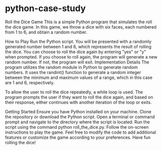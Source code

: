 # python-case-study
Roll the Dice Game
This is a simple Python program that simulates the roll the dice game. In this game, we throw a dice with six faces, each numbered from 1 to 6, and obtain a random number.

How to Play
Run the Python script.
You will be presented with a randomly generated number between 1 and 6, which represents the result of rolling the dice.
You can choose to roll the dice again by entering "yes" or "y" when prompted.
If you choose to roll again, the program will generate a new random number. If not, the program will exit.
Implementation Details
The program utilizes the random module in Python to generate random numbers. It uses the randint() function to generate a random integer between the minimum and maximum values of a range, which in this case are 1 and 6, respectively.

To allow the user to roll the dice repeatedly, a while loop is used. The program prompts the user if they want to roll the dice again, and based on their response, either continues with another iteration of the loop or exits.

Getting Started
Ensure you have Python installed on your machine.
Clone the repository or download the Python script.
Open a terminal or command prompt and navigate to the directory where the script is located.
Run the script using the command python roll_the_dice.py.
Follow the on-screen instructions to play the game.
Feel free to modify the code to add additional features or customize the game according to your preferences. Have fun rolling the dice!
